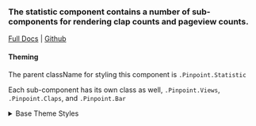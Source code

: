 ### The statistic component contains a number of sub-components for rendering clap counts and pageview counts.

[Full Docs](https://react.preview.pinpoint.com/?path=/docs/components-statistic) | [Github](https://github.com/pinpt/react/tree/master/src/components/Statistic)

#### Theming

The parent className for styling this component is `.Pinpoint.Statistic`

Each sub-component has its own class as well, `.Pinpoint.Views`, `.Pinpoint.Claps`, and `.Pinpoint.Bar`

<details>
	<summary>Base Theme Styles</summary>

```css
.Pinpoint.Statistic.wrapper {
	@apply flex items-center;
	color: var(--card-info-color);
}

.Pinpoint.Statistic .count {
	@apply ml-2;
}

.Pinpoint.Statistic.Bar .Statistic.Views.wrapper {
	@apply mr-4;
}
```

</details>
